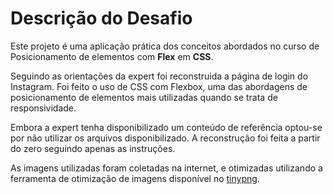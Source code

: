 # Descrição do Desafio

Este projeto é uma aplicação prática dos conceitos abordados no curso de Posicionamento de elementos com **Flex** em **CSS**.

Seguindo as orientações da expert foi reconstruida a página de login do Instagram. Foi feito o uso de CSS com Flexbox, uma das abordagens de posicionamento de elementos mais utilizadas quando se trata de responsividade.

Embora a expert tenha disponibilizado um conteúdo de referência optou-se por não utilizar os arquivos disponibilizado. A reconstrução foi feita a partir do zero seguindo apenas as instruções.

As imagens utilizadas foram coletadas na internet, e otimizadas utilizando a ferramenta de otimização de imagens disponível no [tinypng](https://tinypng.com/).

